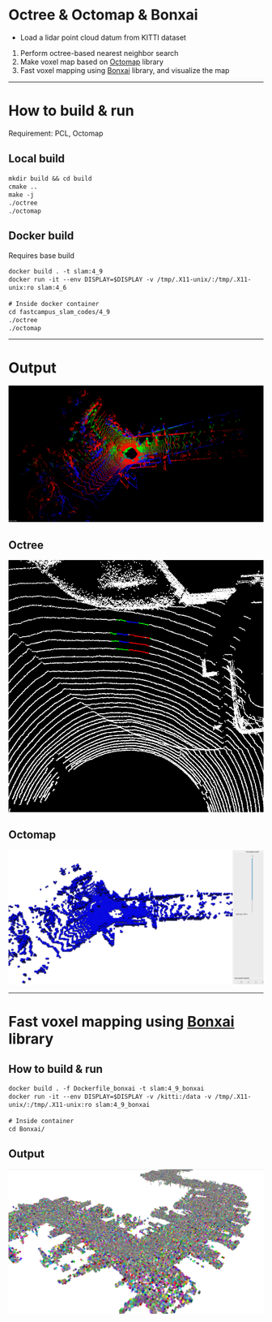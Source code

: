 # Octree & Octomap & Bonxai

- Load a lidar point cloud datum from KITTI dataset
1. Perform octree-based nearest neighbor search
2. Make voxel map based on [Octomap](https://octomap.github.io) library
3. Fast voxel mapping using [Bonxai](https://github.com/facontidavide/Bonxai/tree/main) library, and visualize the map

---

# How to build & run

Requirement: PCL, Octomap

## Local build

```
mkdir build && cd build
cmake ..
make -j
./octree
./octomap
```

## Docker build 

Requires base build

```
docker build . -t slam:4_9
docker run -it --env DISPLAY=$DISPLAY -v /tmp/.X11-unix/:/tmp/.X11-unix:ro slam:4_6

# Inside docker container
cd fastcampus_slam_codes/4_9
./octree
./octomap
```

---

# Output

![](output.png)

## Octree

![](octree.png)

## Octomap

![](octomap.png)

---

# Fast voxel mapping using [Bonxai](https://github.com/facontidavide/Bonxai/tree/main) library

## How to build & run

```
docker build . -f Dockerfile_bonxai -t slam:4_9_bonxai
docker run -it --env DISPLAY=$DISPLAY -v /kitti:/data -v /tmp/.X11-unix/:/tmp/.X11-unix:ro slam:4_9_bonxai

# Inside container
cd Bonxai/
```

## Output

![](bonxai.png)